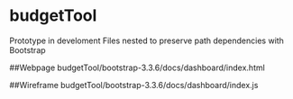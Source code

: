 # budgetTool
Prototype in develoment
Files nested to preserve path dependencies with Bootstrap

##Webpage
budgetTool/bootstrap-3.3.6/docs/dashboard/index.html

##Wireframe
budgetTool/bootstrap-3.3.6/docs/dashboard/index.js
